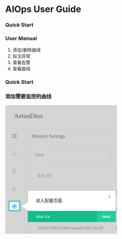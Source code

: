 # AIOps User  Guide
### Quick Start

### User Manual
1. 添加/删除曲线
2. 标注异常
3. 查看告警
4. 查看曲线

### Quick Start

### 添加需要监控的曲线
![进入Setting页面](https://github.com/DerrickShine/AIOps-User-Manual/blob/master/pic/entering_setting.png)

<!--stackedit_data:
eyJoaXN0b3J5IjpbLTQyMDM5MDkwMCwyMDg0ODE4ODk3LC0xNj
E1Mzg4MDU0XX0=
-->